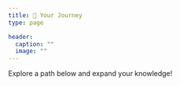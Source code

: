 ```yaml
---
title: 🔮 Your Journey
type: page

header:
  caption: ""
  image: ""
---
```


Explore a path below and expand your knowledge!
